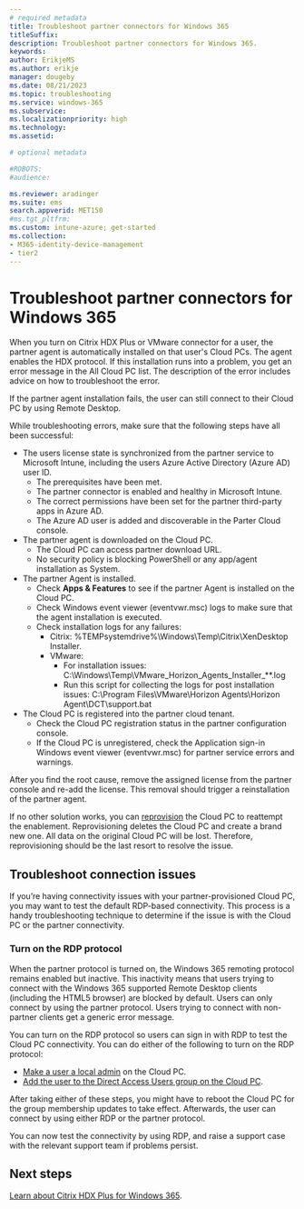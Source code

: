 ```yaml
---
# required metadata
title: Troubleshoot partner connectors for Windows 365
titleSuffix:
description: Troubleshoot partner connectors for Windows 365.
keywords:
author: ErikjeMS  
ms.author: erikje
manager: dougeby
ms.date: 08/21/2023
ms.topic: troubleshooting
ms.service: windows-365
ms.subservice: 
ms.localizationpriority: high
ms.technology:
ms.assetid: 

# optional metadata

#ROBOTS:
#audience:

ms.reviewer: aradinger
ms.suite: ems
search.appverid: MET150
#ms.tgt_pltfrm:
ms.custom: intune-azure; get-started
ms.collection:
- M365-identity-device-management
- tier2
---
```


# Troubleshoot partner connectors for Windows 365

When you turn on Citrix HDX Plus or VMware connector for a user, the partner agent is automatically installed on that user's Cloud PCs. The agent enables the HDX protocol. If this installation runs into a problem, you get an error message in the All Cloud PC list. The description of the error includes advice on how to troubleshoot the error.

If the partner agent installation fails, the user can still connect to their Cloud PC by using Remote Desktop.

While troubleshooting errors, make sure that the following steps have all been successful:

- The users license state is synchronized from the partner service to Microsoft Intune, including the users Azure Active Directory (Azure AD) user ID.
  - The prerequisites have been met.
  - The partner connector is enabled and healthy in Microsoft Intune.
  - The correct permissions have been set for the partner third-party apps in Azure AD.
  - The Azure AD user is added and discoverable  in the Parter Cloud console.
- The partner agent is downloaded on the Cloud PC.
  - The Cloud PC can access partner download URL.
  - No security policy is blocking PowerShell or any app/agent installation as System.
- The partner Agent is installed.
  - Check **Apps & Features** to see if the partner Agent is installed on the Cloud PC.
  - Check Windows event viewer (eventvwr.msc) logs to make sure that the agent installation is executed.
  - Check installation logs for any failures:
    - Citrix: %TEMPsystemdrive%\Windows\Temp\Citrix\XenDesktop Installer.
    - VMware:
      - For installation issues: C:\Windows\Temp\VMware_Horizon_Agents_Installer_**.log
      - Run this script for collecting the logs for post installation issues: C:\Program Files\VMware\Horizon Agents\Horizon Agent\DCT\support.bat
- The Cloud PC is registered into the partner cloud tenant.
  - Check the Cloud PC registration status in the partner configuration console.
  - If the Cloud PC is unregistered, check the Application sign-in Windows event viewer (eventvwr.msc) for partner service errors and warnings.

After you find the root cause, remove the assigned license from the partner console and re-add the license. This removal should trigger a reinstallation of the partner agent.

If no other solution works, you can [reprovision](reprovision-cloud-pc.md) the Cloud PC to reattempt the enablement. Reprovisioning deletes the Cloud PC and create a brand new one. All data on the original Cloud PC will be lost. Therefore, reprovisioning should be the last resort to resolve the issue.

## Troubleshoot connection issues

If you’re having connectivity issues with your partner-provisioned Cloud PC, you may want to test the default RDP-based connectivity. This process is a handy troubleshooting technique to determine if the issue is with the Cloud PC or the partner connectivity.

### Turn on the RDP protocol

When the partner protocol is turned on, the Windows 365 remoting protocol remains enabled but inactive. This inactivity means that users trying to connect with the Windows 365 supported Remote Desktop clients (including the HTML5 browser) are blocked by default. Users can only connect by using the partner protocol. Users trying to connect with non-partner clients get a generic error message.

You can turn on the RDP protocol so users can sign in with RDP to test the Cloud PC connectivity. You can do either of the following to turn on the RDP protocol:

- [Make a user a local admin](assign-users-as-local-admin.md) on the Cloud PC.
- [Add the user to the Direct Access Users group on the Cloud PC](/windows/client-management/mdm/policy-csp-localusersandgroups?WT.mc_id=Portal-fx).

After taking either of these steps,  you might have to reboot the Cloud PC for the group membership updates to take effect. Afterwards, the user can connect by using either RDP or the partner protocol.

You can now test the connectivity by using RDP, and raise a support case with the relevant support team if problems persist.

<!-- ########################## -->
## Next steps

[Learn about Citrix HDX Plus for Windows 365](set-up-citrix.md).
